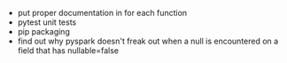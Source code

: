 + put proper documentation in for each function
+ pytest unit tests
+ pip packaging
+ find out why pyspark doesn't freak out when a null is encountered on a field that has nullable=false